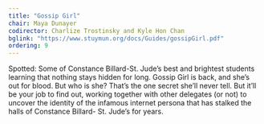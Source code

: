 ```yaml
---
title: "Gossip Girl"
chair: Maya Dunayer
codirector: Charlize Trostinsky and Kyle Hon Chan
bglink: "https://www.stuymun.org/docs/Guides/gossipGirl.pdf"
ordering: 9
---
```

Spotted: Some of Constance Billard-St. Jude’s best and brightest students learning that nothing stays hidden for long.
Gossip Girl is back, and she’s out for blood. But who is she? That’s the one secret she’ll never tell. But it’ll be your job to find out, working together with other delegates (or not) to uncover the identity of the infamous internet persona that has stalked the halls of Constance Billard- St. Jude’s for years.
